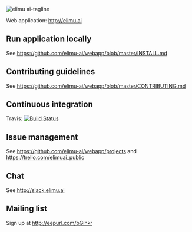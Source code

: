 ![elimu ai-tagline](https://user-images.githubusercontent.com/15718174/28230075-c42d3e8e-68e5-11e7-8d97-c99d9c7c322e.png)

Web application: http://elimu.ai

## Run application locally
See https://github.com/elimu-ai/webapp/blob/master/INSTALL.md

## Contributing guidelines
See https://github.com/elimu-ai/webapp/blob/master/CONTRIBUTING.md

## Continuous integration
Travis: [![Build Status](https://travis-ci.org/elimu-ai/webapp.svg)](https://travis-ci.org/elimu-ai/webapp)

## Issue management
See https://github.com/elimu-ai/webapp/projects and https://trello.com/elimuai_public

## Chat
See http://slack.elimu.ai

## Mailing list
Sign up at http://eepurl.com/bGihkr

